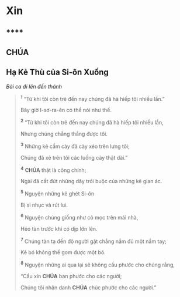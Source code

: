 # Xin

## ****

## CHÚA

## Hạ Kẻ Thù của Si-ôn Xuống
*Bài ca đi lên đền thánh*

> <sup><b>1</b></sup> “Từ khi tôi còn trẻ đến nay chúng đã hà hiếp tôi nhiều lần.”
>
> Bây giờ I-sơ-ra-ên có thể nói như thế.
>
> <sup><b>2</b></sup> “Từ khi tôi còn trẻ đến nay chúng đã hà hiếp tôi nhiều lần,
>
> Nhưng chúng chẳng thắng được tôi.
>
> <sup><b>3</b></sup> Những kẻ cầm cày đã cày xéo trên lưng tôi;
>
> Chúng đã xẻ trên tôi các luống cày thật dài.”
>
> <sup><b>4</b></sup> **CHÚA** thật là công chính;
>
> Ngài đã cắt đứt những dây trói buộc của những kẻ gian ác.
>
> <sup><b>5</b></sup> Nguyện những kẻ ghét Si-ôn
>
> Bị sỉ nhục và rút lui.
>
> <sup><b>6</b></sup> Nguyện chúng giống như cỏ mọc trên mái nhà,
>
> Héo tàn trước khi có dịp lớn lên.
>
> <sup><b>7</b></sup> Chúng tàn tạ đến độ người gặt chẳng nắm đủ một nắm tay;
>
> Kẻ bó không thể gom được một bó.
>
> <sup><b>8</b></sup> Nguyện những ai qua lại sẽ không cầu phước cho chúng rằng,
>
> “Cầu xin **CHÚA** ban phước cho các người;
>
> Chúng tôi nhân danh **CHÚA** chúc phước cho các người.”